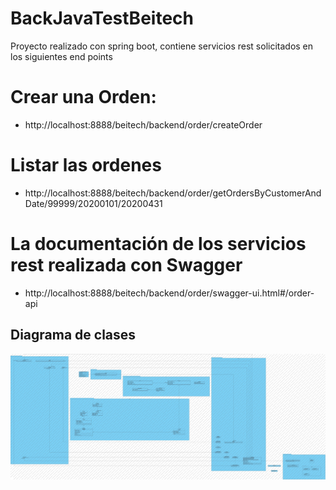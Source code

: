 # BackJavaTestBeitech

Proyecto realizado con spring boot, contiene servicios rest solicitados en los siguientes end points

# Crear una Orden:
- http://localhost:8888/beitech/backend/order/createOrder
# Listar las ordenes
- http://localhost:8888/beitech/backend/order/getOrdersByCustomerAndDate/99999/20200101/20200431

# La documentación de los servicios rest realizada con Swagger

- http://localhost:8888/beitech/backend/order/swagger-ui.html#/order-api


## Diagrama de clases

![alt text](https://github.com/tomdeveloper1991/BackJavaTestBeitech/blob/d02e391cf0c3c68d15ccdf6f4ed897ed07d0ca6c/ClassDiagram.jpg?raw=true)

